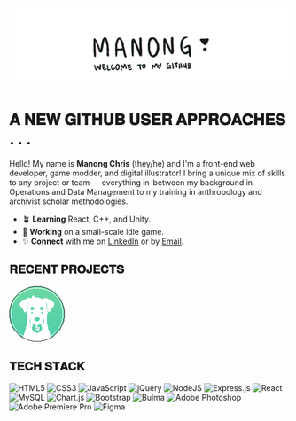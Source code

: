 ![A banner that has "Manong" scribbled in an animation. ](github_banner.gif)
# 𝐀 𝐍𝐄𝐖 𝐆𝐈𝐓𝐇𝐔𝐁 𝐔𝐒𝐄𝐑 𝐀𝐏𝐏𝐑𝐎𝐀𝐂𝐇𝐄𝐒 . . .
Hello! My name is **Manong Chris** (they/he) and I'm a front-end web developer, game modder, and digital illustrator! I bring a unique mix of skills to any project or team — everything in-between my background in Operations and Data Management to my training in anthropology and archivist scholar methodologies.

-	:potted_plant: **Learning**  React, C++, and Unity.
- :herb: **Working** on a small-scale idle game.
- :sparkles: **Connect** with me on [LinkedIn](https://www.linkedin.com/in/christian-gella-293539a5/) or by [Email](mailto:christian.gella@gmail.com).

## 𝐑𝐄𝐂𝐄𝐍𝐓 𝐏𝐑𝐎𝐉𝐄𝐂𝐓𝐒

[![Pixel-art of the application logo, "Wallet Watchdog".](wwd_icon_pixel.png)](https://github.com/christiangella/wallet-watchdog)


## 𝐓𝐄𝐂𝐇 𝐒𝐓𝐀𝐂𝐊

![HTML5](https://img.shields.io/badge/html5-%23E34F26.svg?style=for-the-badge&logo=html5&logoColor=white)
![CSS3](https://img.shields.io/badge/css3-%231572B6.svg?style=for-the-badge&logo=css3&logoColor=white)
![JavaScript](https://img.shields.io/badge/javascript-%23323330.svg?style=for-the-badge&logo=javascript&logoColor=%23F7DF1E)
![jQuery](https://img.shields.io/badge/jquery-%230769AD.svg?style=for-the-badge&logo=jquery&logoColor=white)
![NodeJS](https://img.shields.io/badge/node.js-6DA55F?style=for-the-badge&logo=node.js&logoColor=white)
![Express.js](https://img.shields.io/badge/express.js-%23404d59.svg?style=for-the-badge&logo=express&logoColor=%2361DAFB)
![React](https://img.shields.io/badge/react-%2320232a.svg?style=for-the-badge&logo=react&logoColor=%2361DAFB)
![MySQL](https://img.shields.io/badge/mysql-%2300f.svg?style=for-the-badge&logo=mysql&logoColor=white)
![Chart.js](https://img.shields.io/badge/chart.js-F5788D.svg?style=for-the-badge&logo=chart.js&logoColor=white)
![Bootstrap](https://img.shields.io/badge/bootstrap-%23563D7C.svg?style=for-the-badge&logo=bootstrap&logoColor=white)
![Bulma](https://img.shields.io/badge/bulma-00D0B1?style=for-the-badge&logo=bulma&logoColor=white)
![Adobe Photoshop](https://img.shields.io/badge/adobe%20photoshop-%2331A8FF.svg?style=for-the-badge&logo=adobe%20photoshop&logoColor=white)
![Adobe Premiere Pro](https://img.shields.io/badge/Adobe%20Premiere%20Pro-9999FF.svg?style=for-the-badge&logo=Adobe%20Premiere%20Pro&logoColor=white)
![Figma](https://img.shields.io/badge/figma-%23F24E1E.svg?style=for-the-badge&logo=figma&logoColor=white)


